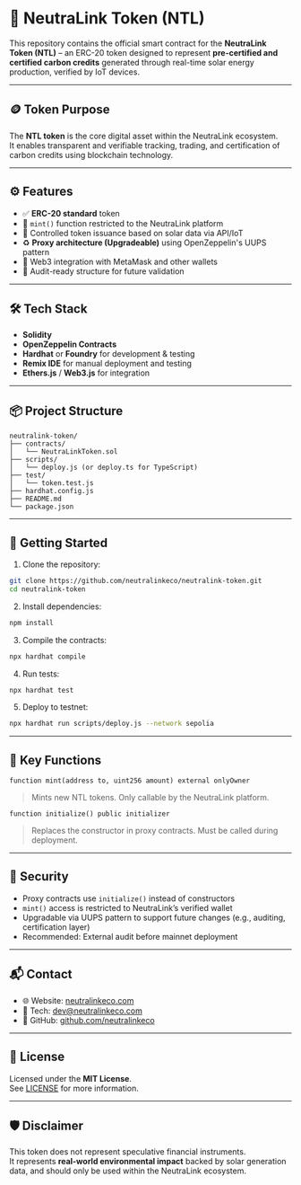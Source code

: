# 🔗 NeutraLink Token (NTL)

This repository contains the official smart contract for the **NeutraLink Token (NTL)** – an ERC-20 token designed to represent **pre-certified and certified carbon credits** generated through real-time solar energy production, verified by IoT devices.

---

## 🪙 Token Purpose

The **NTL token** is the core digital asset within the NeutraLink ecosystem.  
It enables transparent and verifiable tracking, trading, and certification of carbon credits using blockchain technology.

---

## ⚙️ Features

- ✅ **ERC-20 standard** token
- 🧾 `mint()` function restricted to the NeutraLink platform
- 🔐 Controlled token issuance based on solar data via API/IoT
- ♻️ **Proxy architecture (Upgradeable)** using OpenZeppelin's UUPS pattern
- 💼 Web3 integration with MetaMask and other wallets
- 📜 Audit-ready structure for future validation

---

## 🛠️ Tech Stack

- **Solidity**
- **OpenZeppelin Contracts**
- **Hardhat** or **Foundry** for development & testing
- **Remix IDE** for manual deployment and testing
- **Ethers.js** / **Web3.js** for integration

---

## 📦 Project Structure

```
neutralink-token/
├── contracts/
│   └── NeutraLinkToken.sol
├── scripts/
│   └── deploy.js (or deploy.ts for TypeScript)
├── test/
│   └── token.test.js
├── hardhat.config.js
├── README.md
└── package.json
```

---

## 🚀 Getting Started

1. Clone the repository:
```bash
git clone https://github.com/neutralinkeco/neutralink-token.git
cd neutralink-token
```

2. Install dependencies:
```bash
npm install
```

3. Compile the contracts:
```bash
npx hardhat compile
```

4. Run tests:
```bash
npx hardhat test
```

5. Deploy to testnet:
```bash
npx hardhat run scripts/deploy.js --network sepolia
```

---

## 🧠 Key Functions

```solidity
function mint(address to, uint256 amount) external onlyOwner
```
> Mints new NTL tokens. Only callable by the NeutraLink platform.

```solidity
function initialize() public initializer
```
> Replaces the constructor in proxy contracts. Must be called during deployment.

---

## 🔐 Security

- Proxy contracts use `initialize()` instead of constructors
- `mint()` access is restricted to NeutraLink’s verified wallet
- Upgradable via UUPS pattern to support future changes (e.g., auditing, certification layer)
- Recommended: External audit before mainnet deployment

---

## 📬 Contact

- 🌐 Website: [neutralinkeco.com](https://neutralinkeco.com)
- 🧠 Tech: dev@neutralinkeco.com
- 🐙 GitHub: [github.com/neutralinkeco](https://github.com/neutralinkeco)

---

## 📄 License

Licensed under the **MIT License**.  
See [LICENSE](./LICENSE) for more information.

---

## 🛡️ Disclaimer

This token does not represent speculative financial instruments.  
It represents **real-world environmental impact** backed by solar generation data, and should only be used within the NeutraLink ecosystem.
```
